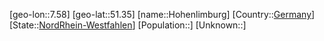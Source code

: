 ﻿---
location: [51.35,7.58]
type: City
tags:
- geo/City


SpocWebEntityId: 30980
isDeleted: false
confidential: public

---
[geo-lon::7.58]
[geo-lat::51.35]
[name::Hohenlimburg]
[Country::[Germany](geo/Continent/Europe/Germany.md)]
[State::[NordRhein-Westfahlen](NordRhein-Westfahlen)]
[Population::]
[Unknown::]

